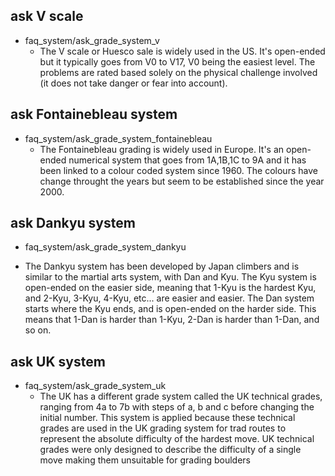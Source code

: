 ## ask V scale
* faq_system/ask_grade_system_v
  - The V scale or Huesco sale is widely used in the US. It's open-ended but it typically goes from V0 to V17, V0 being the easiest level. The problems are rated based solely on the physical challenge involved (it does not take danger or fear into account).

## ask Fontainebleau system
* faq_system/ask_grade_system_fontainebleau
  - The Fontainebleau grading is widely used in Europe. It's an open-ended numerical system that goes from 1A,1B,1C to 9A and it has been linked to a colour coded system since 1960. The colours have change throught the years but seem to be established since the year 2000.

## ask Dankyu system
* faq_system/ask_grade_system_dankyu
 - The Dankyu system has been developed by Japan climbers and is similar to the martial arts system, with Dan and Kyu. The Kyu system is open-ended on the easier side, meaning that 1-Kyu is the hardest Kyu, and 2-Kyu, 3-Kyu, 4-Kyu, etc... are easier and easier. The Dan system starts where the Kyu ends, and is open-ended on the harder side. This means that 1-Dan is harder than 1-Kyu, 2-Dan is harder than 1-Dan, and so on.

## ask UK system
* faq_system/ask_grade_system_uk
  - The UK has a different grade system called the UK technical grades, ranging from 4a to 7b with steps of a, b and c before changing the initial number. This system is applied because these technical grades are used in the UK grading system for trad routes to represent the absolute difficulty of the hardest move. UK technical grades were only designed to describe the difficulty of a single move making them unsuitable for grading boulders
